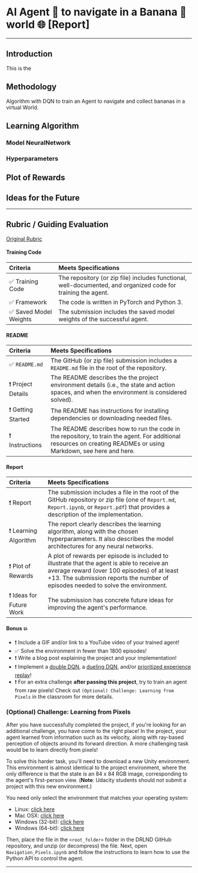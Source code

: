 [image1]: https://user-images.githubusercontent.com/10624937/42135619-d90f2f28-7d12-11e8-8823-82b970a54d7e.gif "Trained Agent"

# AI Agent :space_invader: to navigate in a Banana :banana: world :globe_with_meridians: [**Report**]

------

## Introduction

This is the 

## Methodology

Algorithm with DQN to train an Agent to navigate and collect bananas in a virtual World.

## Learning Algorithm

### Model NeuralNetwork

### Hyperparameters

## Plot of Rewards

## Ideas for the Future

------

## Rubric / Guiding Evaluation
[Original Rubric](https://review.udacity.com/#!/rubrics/1889/view)

#### Training Code

| Criteria       		|     Meets Specifications	        			            | 
|:---------------------|:---------------------------------------------------------| 
| :white_check_mark: Training Code  |  The repository (or zip file) includes functional, well-documented, and organized code for training the agent. |
| :white_check_mark: Framework  |  The code is written in PyTorch and Python 3. |
| :white_check_mark: Saved Model Weights  |  The submission includes the saved model weights of the successful agent. |

#### README

| Criteria       		|     Meets Specifications	        			            | 
|:---------------------|:---------------------------------------------------------| 
| :white_check_mark: `README.md`  | The GitHub (or zip file) submission includes a `README.md` file in the root of the repository. |
| :exclamation:  Project Details  | The README describes the the project environment details (i.e., the state and action spaces, and when the environment is considered solved). |
| :exclamation:  Getting Started | The README has instructions for installing dependencies or downloading needed files. |
| :exclamation:  Instructions | The README describes how to run the code in the repository, to train the agent. For additional resources on creating READMEs or using Markdown, see here and here. |

#### Report

| Criteria       		|     Meets Specifications	        			            | 
|:---------------------|:---------------------------------------------------------| 
| :exclamation: Report  | The submission includes a file in the root of the GitHub repository or zip file (one of `Report.md`, `Report.ipynb`, or `Report.pdf`) that provides a description of the implementation. |
| :exclamation:  Learning Algorithm  | The report clearly describes the learning algorithm, along with the chosen hyperparameters. It also describes the model architectures for any neural networks. |
| :exclamation:  Plot of Rewards  | A plot of rewards per episode is included to illustrate that the agent is able to receive an average reward (over 100 episodes) of at least +13. The submission reports the number of episodes needed to solve the environment. |
| :exclamation:  Ideas for Future Work  | The submission has concrete future ideas for improving the agent's performance. |

#### Bonus :boom:
* :exclamation: Include a GIF and/or link to a YouTube video of your trained agent!
* :white_check_mark: Solve the environment in fewer than 1800 episodes!
* :exclamation: Write a blog post explaining the project and your implementation!
* :exclamation: Implement a [double DQN](https://arxiv.org/abs/1509.06461), a [dueling DQN](https://arxiv.org/abs/1511.06581), and/or [prioritized experience replay](https://arxiv.org/abs/1511.05952)!
* :exclamation: For an extra challenge **after passing this project**, try to train an agent from raw pixels! Check out `(Optional) Challenge: Learning from Pixels` in the classroom for more details.

### (Optional) Challenge: Learning from Pixels

After you have successfully completed the project, if you're looking for an additional challenge, you have come to the right place!  In the project, your agent learned from information such as its velocity, along with ray-based perception of objects around its forward direction.  A more challenging task would be to learn directly from pixels!

To solve this harder task, you'll need to download a new Unity environment.  This environment is almost identical to the project environment, where the only difference is that the state is an 84 x 84 RGB image, corresponding to the agent's first-person view.  (**Note**: Udacity students should not submit a project with this new environment.)

You need only select the environment that matches your operating system:
- Linux: [click here](https://s3-us-west-1.amazonaws.com/udacity-drlnd/P1/Banana/VisualBanana_Linux.zip)
- Mac OSX: [click here](https://s3-us-west-1.amazonaws.com/udacity-drlnd/P1/Banana/VisualBanana.app.zip)
- Windows (32-bit): [click here](https://s3-us-west-1.amazonaws.com/udacity-drlnd/P1/Banana/VisualBanana_Windows_x86.zip)
- Windows (64-bit): [click here](https://s3-us-west-1.amazonaws.com/udacity-drlnd/P1/Banana/VisualBanana_Windows_x86_64.zip)

Then, place the file in the `<root_folder>` folder in the DRLND GitHub repository, and unzip (or decompress) the file.  Next, open `Navigation_Pixels.ipynb` and follow the instructions to learn how to use the Python API to control the agent.

------
